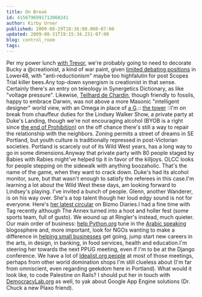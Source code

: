 ```yaml
---
title: On Break
id: 4156796991713060241
author: Kirby Urner
published: 2009-08-29T18:36:00.000-07:00
updated: 2009-08-31T19:15:34.231-07:00
blog: control_room
tags: 
---
```


Per my power lunch [with Trevor](http://www.synchronofile.com/), we're probably going to need to decorate Bucky a @creationist, a kind of war paint, given [limited debating positions](http://controlroom.blogspot.com/2009/02/wanderers-2009217.html) in Lower48, with "anti-reductionism" maybe too highfalutin for post Scopes Trial killer bees.Any top-down synergism is creationist in that sense.  Certainly there's an entry on teleology in Synergetics Dictionary, as like "voltage pressure".  Likewise, [Teilhard de Chardin](http://worldgame.blogspot.com/2009/08/holding-pattern.html), though friendly to fossils, happy to embrace Darwin, was not above a more Masonic "intelligent designer" world view, with an Omega in place of [a G](http://worldgame.blogspot.com/2007/11/fixing-g.html).[](https://blogger.googleusercontent.com/img/b/R29vZ2xl/AVvXsEhoMpPUnY5unLoC98ZF1POUUNPgZP7JJGo2fekRqKmEX6bUw67E_nUDiyDds-VYZhFKgtAuxUjUHUVGlj3uOz6SIoXn2LghrBcDoyDkphW9-GSI6IJqrAuHbbUtB3f9lRExvBj4/s1600-h/babel_masonic.png):: [the tower](http://www.shopmcmenamins.com/categories/112-Posters/products/1479-The-Tower) ::I'm on break from chauffeur duties for the Lindsey Walker Show, a private party at Duke's Landing, though we're not encouraging alcohol (BYOB is a right since [the end of Prohibition](http://worldgame.blogspot.com/2008/12/repeal-day.html)) on the off chance there's still a way to repair the relationship with the neighbors.  Zoning permits a street of dreams in SE Portland, but youth culture is traditionally repressed in post-Victorian societies.  Portland is scarcely out of its Wild West years, has a long way to go in some dimensions.[](http://www.flickr.com/photos/17157315@N00/3865452725/)Anyway that private party with 80 people staged by Babies with Rabies might've helped tip it in favor of the killjoys. OLCC looks for people stepping on the sidewalk with anything boozaholic.  That's the name of the game, when they want to crack down.  Duke's had its alcohol monitor, sure, but that wasn't enough to satisfy the referees in this case.I'm learning a lot about the Wild West these days, am looking forward to Lindsey's playing.  I've invited a bunch of people.  Glenn, another Wanderer, is on his way over.  She's a top talent though her loud edgy sound is not for everyone.  Here's [her latest circular](http://mybizmo.blogspot.com/2009/08/lindseys-flyer.html) on Bizmo Diaries.[](https://blogger.googleusercontent.com/img/b/R29vZ2xl/AVvXsEj-boRJ32uY_C7_3jviQF-098_6k4so0M8Z2HX1MGe7oARMBzxkEk0WHToMk-f6QhgxB1mqnqDAu0XKlgWRf2XE3y7_xeM9vQ7xhCq9dJi7COK6tigFVqsH3Apd7mfV3f1NwFSF/s1600-h/lindsey_tweet.png)I had a fine time with Tag recently although The Annex turned into a hoot and holler fest (some sports team, full of gusto).  We wound up at Ringler's instead, much quieter.  Our main order of business:  [help Python.org](http://wiki.python.org/moin/Languages) tune in the [Arabic speaking](http://wiki.wxpython.org/index.cgi/ValidI18nCodes) blogosphere and, more important, look for NGOs wanting to make a difference in [helping small businesses](http://mail.python.org/pipermail/edu-sig/2009-August/009506.html) get going, jump start new careers in the arts, in design, in banking, in food services, health and education.I'm steering her towards the next PPUG meeting, even if I'm to be at the Django conference.  We have a lot of [Idealist.org people](http://www.idealist.org/) at most of those meetings, perhaps from other world domination shops I'm still clueless about (I'm far from omniscient, even regarding geekdom here in Portland).  What would it look like, to code Palestine on Rails?  I should put her in touch with [DemocracyLab.org](http://democracylab.org/) as well, to yak about Google App Engine solutions (Dr. Chuck a new Plaxo friend).[](http://www.flickr.com/photos/17157315@N00/3869359449/)